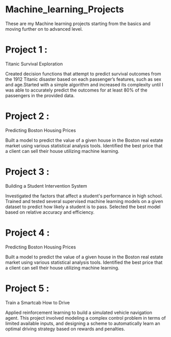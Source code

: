 # Machine_learning_Projects
These are my Machine learning projects starting from the basics and moving further on to advanced level.

# Project 1 :
 Titanic Survival Exploration
 
Created decision functions that attempt to predict survival outcomes from the 1912 Titanic disaster based on each passenger’s features, such as sex and age.Started with a simple algorithm and increased its complexity until I was able to accurately predict the outcomes for at least 80% of the passengers in the provided data. 


# Project 2 :
 Predicting Boston Housing Prices

Built a model to predict the value of a given house in the Boston real estate market using various statistical analysis tools. Identified the best price that a client can sell their house utilizing machine learning.

# Project 3 :
 Building a Student Intervention System

Investigated the factors that affect a student's performance in high school. Trained and tested several supervised machine learning models on a given dataset to predict how likely a student is to pass. Selected the best model based on relative accuracy and efficiency.

# Project 4 :
 Predicting Boston Housing Prices

Built a model to predict the value of a given house in the Boston real estate market using various statistical analysis tools. Identified the best price that a client can sell their house utilizing machine learning.

# Project 5 :
 Train a Smartcab How to Drive

Applied reinforcement learning to build a simulated vehicle navigation agent. This project involved modeling a complex control problem in terms of limited available inputs, and designing a scheme to automatically learn an optimal driving strategy based on rewards and penalties.
